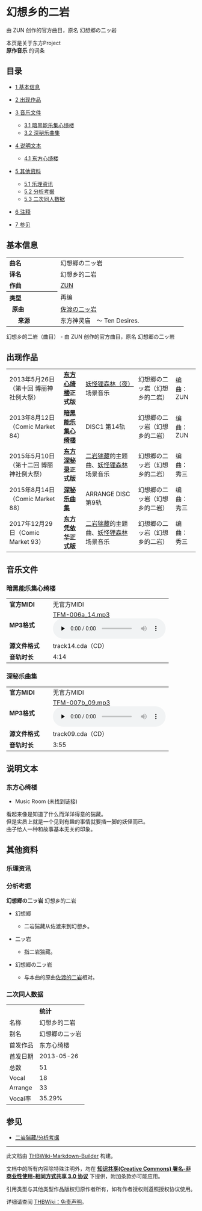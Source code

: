 # 幻想乡的二岩

<!-- source html: G:\repos\THBWiki-Markdown-Builder\THBWikiMarkdown\Temp\main\6\65\ns0%3A%E5%B9%BB%E6%83%B3%E4%B9%A1%E7%9A%84%E4%BA%8C%E5%B2%A9.html -->

由 ZUN 创作的官方曲目，原名 幻想郷の二ッ岩

本页是关于东方Project  
 **原作音乐** 的词条
## 目录

- [1 基本信息](#基本信息)
- [2 出现作品](#出现作品)
- [3 音乐文件](#音乐文件)

  - [3.1 暗黑能乐集心绮楼](#暗黑能乐集心绮楼)
  - [3.2 深秘乐曲集](#深秘乐曲集)



- [4 说明文本](#说明文本)

  - [4.1 东方心绮楼](#东方心绮楼)



- [5 其他资料](#其他资料)

  - [5.1 乐理资讯](#乐理资讯)
  - [5.2 分析考据](#分析考据)
  - [5.3 二次同人数据](#二次同人数据)



- [6 注释](#注释)
- [7 参见](#参见)




## 基本信息

<table><tbody><tr><td style="width:120px"><b>曲名</b></td><td style="width:320px">幻想郷の二ッ岩</td></tr><tr><td><b>译名</b></td><td>幻想乡的二岩</td></tr><tr><td><b>作曲</b></td><td><a href="./ZUN.md" title="ZUN">ZUN</a></td></tr><tr><th style="text-align: left;"><b>类型</b></th><td>再编</td></tr><tr><td style="padding-left:15px"><b>原曲</b></td><td><a href="/%E4%BD%90%E6%B8%A1%E3%81%AE%E4%BA%8C%E3%83%83%E5%B2%A9" class="mw-redirect" title="佐渡の二ッ岩">佐渡の二ッ岩</a></td></tr><tr><td style="padding-left:15px"><b>　来源</b></td><td>东方神灵庙　～ Ten Desires.</td></tr></tbody></table>

幻想乡的二岩（曲目） - 由 ZUN 创作的官方曲目，原名 幻想郷の二ッ岩
## 出现作品

<table>
<tbody><tr><td>2013年5月26日（第十回 博丽神社例大祭）</td><td><b><a href="./东方心绮楼.md" title="东方心绮楼">东方心绮楼</a>正式版</b></td><td><a href="./妖怪狸森林.md" title="妖怪狸森林">妖怪狸森林（夜）</a>场景音乐</td><td style="padding-left:5px;">幻想郷の二ッ岩（幻想乡的二岩）</td><td style="padding-left:10px;">编曲：ZUN</td></tr>
<tr><td>2013年8月12日（Comic Market 84）</td><td><b><a href="./暗黑能乐集心绮楼.md" title="暗黑能乐集心绮楼">暗黑能乐集心绮楼</a></b></td><td>DISC1 第14轨</td><td style="padding-left:5px;">幻想郷の二ッ岩（幻想乡的二岩）</td><td style="padding-left:10px;">编曲：ZUN</td></tr>
<tr><td>2015年5月10日（第十二回 博丽神社例大祭）</td><td><b><a href="./东方深秘录.md" title="东方深秘录">东方深秘录</a>正式版</b></td><td><a href="./二岩猯藏.md" title="二岩猯藏">二岩猯藏</a>的主题曲、<a href="./妖怪狸森林.md" title="妖怪狸森林">妖怪狸森林</a>场景音乐</td><td style="padding-left:5px;">幻想郷の二ッ岩（幻想乡的二岩）</td><td style="padding-left:10px;">编曲：秀三</td></tr>
<tr><td>2015年8月14日（Comic Market 88）</td><td><b><a href="./深秘乐曲集.md" title="深秘乐曲集">深秘乐曲集</a></b></td><td>ARRANGE DISC 第9轨</td><td style="padding-left:5px;">幻想郷の二ッ岩（幻想乡的二岩）</td><td style="padding-left:10px;">编曲：秀三</td></tr>
<tr><td>2017年12月29日（Comic Market 93）</td><td><b><a href="./东方凭依华.md" title="东方凭依华">东方凭依华</a>正式版</b></td><td><a href="./二岩猯藏.md" title="二岩猯藏">二岩猯藏</a>的主题曲、<a href="./妖怪狸森林.md" title="妖怪狸森林">妖怪狸森林</a>场景音乐</td><td style="padding-left:5px;">幻想郷の二ッ岩（幻想乡的二岩）</td><td style="padding-left:10px;">编曲：秀三</td></tr>
</tbody></table>


## 音乐文件
### 暗黑能乐集心绮楼

<table><tbody><tr class="mw-empty-elt"></tr><tr><td width="100"><b>官方MIDI</b></td><td>无官方MIDI</td></tr><tr><td><b>MP3格式</b></td><td><a href="./文件-TFM-006a_14.mp3.md" title="文件:TFM-006a 14.mp3">TFM-006a_14.mp3</a><br><audio src="https://upload.thwiki.cc/c/c4/TFM-006a_14.mp3" loop="" controls="" preload="none"></audio></td></tr><tr><td><b>源文件格式</b></td><td>track14.cda（CD）</td></tr><tr><td><b>音轨时长</b></td><td>4:14</td></tr></tbody></table>


### 深秘乐曲集

<table><tbody><tr class="mw-empty-elt"></tr><tr><td width="100"><b>官方MIDI</b></td><td>无官方MIDI</td></tr><tr><td><b>MP3格式</b></td><td><a href="./文件-TFM-007b_09.mp3.md" title="文件:TFM-007b 09.mp3">TFM-007b_09.mp3</a><br><audio src="https://upload.thwiki.cc/a/ae/TFM-007b_09.mp3" loop="" controls="" preload="none"></audio></td></tr><tr><td><b>源文件格式</b></td><td>track09.cda（CD）</td></tr><tr><td><b>音轨时长</b></td><td>3:55</td></tr></tbody></table>


## 说明文本
### 东方心绮楼
- Music Room (未找到链接)

看起来像是知道了什么而洋洋得意的猯藏。  
但是实质上就是一个见到有趣的事情就要插一脚的妖怪而已。  
曲子给人一种和故事基本无关的印象。
## 其他资料
### 乐理资讯
### 分析考据
  
 **幻想郷の二ッ岩**  幻想乡的二岩
  

- 幻想郷
  - 二岩猯藏从佐渡来到幻想乡。

- 二ッ岩
  - 指二岩猯藏。

- 幻想郷の二ッ岩
  - 与本曲的原曲[佐渡的二岩](./佐渡的二岩.md)相对。


### 二次同人数据

<table><tbody><tr><th colspan="2">统计</th></tr>
<tr><td>名称</td><td>幻想乡的二岩</td></tr>
<tr><td>别名</td><td>幻想郷の二ッ岩</td></tr>
<tr><td>首发作品</td><td>东方心绮楼</td></tr>
<tr><td>首发日期</td><td>2013-05-26</td></tr>
<tr><td>总数</td><td>51</td></tr>
<tr><td>Vocal</td><td>18</td></tr>
<tr><td>Arrange</td><td>33</td></tr>
<tr><td>Vocal率</td><td>35.29%</td></tr>
</tbody></table>





## 参见
- [二岩猯藏/分析考据](./二岩猯藏-分析考据.md)

  
  

  





---

此文档由 [THBWiki-Markdown-Builder](https://github.com/Delsin-Yu/THBWiki-Markdown-Builder) 构建。

文档中的所有内容除特殊注明外，均在 [**知识共享(Creative Commons) 署名-非商业性使用-相同方式共享 3.0 协议**](https://creativecommons.org/licenses/by-sa/3.0/deed.zh-hans) 下提供，附加条款亦可能应用。

引用类型与其他类型作品版权归原作者所有，如有作者授权则遵照授权协议使用。

详细请查阅 [THBWiki：免责声明](https://thbwiki.cc/THBWiki:%E5%85%8D%E8%B4%A3%E5%A3%B0%E6%98%8E)。

